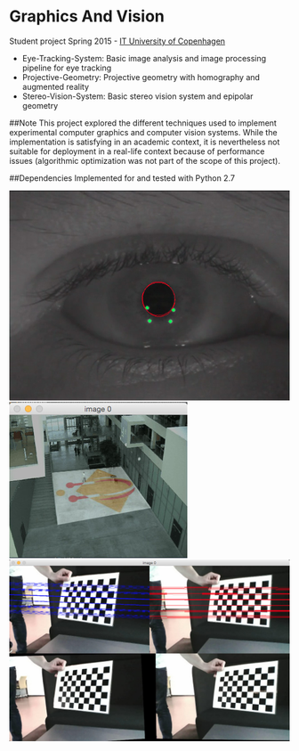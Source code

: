 Graphics And Vision
===================

Student project Spring 2015 - [IT University of Copenhagen](http://www.itu.dk/en)

* Eye-Tracking-System: Basic image analysis and image processing pipeline for eye tracking
* Projective-Geometry: Projective geometry with homography and augmented reality
* Stereo-Vision-System: Basic stereo vision system and epipolar geometry

##Note
This project explored the different techniques used to implement experimental computer graphics and computer vision systems. While the implementation is satisfying in an academic context, it is nevertheless not suitable for deployment in a real-life context because of performance issues (algorithmic optimization was not part of the scope of this project).

##Dependencies
Implemented for and tested with Python 2.7

<img alt="Eye Tracking" src="Eye-Tracking-System/eye-tracking.jpg"/>
<img alt="Projection" src="Projective-Geometry/projection.jpg"/>
<img alt="Epipolar Lines" src="Stereo-Vision-System/epipolar-lines.jpg"/>




